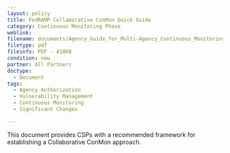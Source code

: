 ```yaml
---
layout: policy   
title: FedRAMP Collaborative ConMon Quick Guide
category: Continuous Monitoring Phase
weblink:
filename: documents/Agency_Guide_for_Multi-Agency_Continuous_Monitoring.pdf
filetype: pdf
fileinfo: PDF - 418KB
condition: new
partner: All Partners
doctype:
  - Document
tags:
  - Agency Authorization
  - Vulnerability Management
  - Continuous Monitoring
  - Significant Changes

---
```

This document provides CSPs with a recommended framework for establishing a Collaborative ConMon approach. 
